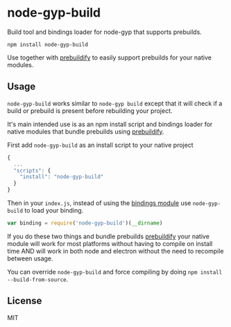 # node-gyp-build

Build tool and bindings loader for node-gyp that supports prebuilds.

```
npm install node-gyp-build
```

Use together with [prebuildify](https://github.com/mafintosh/prebuildify) to easily support prebuilds for your native modules.

## Usage

`node-gyp-build` works similar to `node-gyp build` except that it will check if a build or prebuild is present before rebuilding your project.

It's main intended use is as an npm install script and bindings loader for native modules that bundle prebuilds using [prebuildify](https://github.com/mafintosh/prebuildify).

First add `node-gyp-build` as an install script to your native project

``` js
{
  ...
  "scripts": {
    "install": "node-gyp-build"
  }
}
```

Then in your `index.js`, instead of using the [bindings module](https://www.npmjs.com/package/bindings) use `node-gyp-build` to load your binding.

``` js
var binding = require('node-gyp-build')(__dirname)
```

If you do these two things and bundle prebuilds [prebuildify](https://github.com/mafintosh/prebuildify) your native module will work for most platforms
without having to compile on install time AND will work in both node and electron without the need to recompile between usage.

You can override `node-gyp-build` and force compiling by doing `npm install --build-from-source`.

## License

MIT
